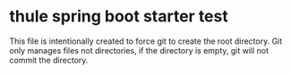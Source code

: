 # thule spring boot starter test

This file is intentionally created to force git to create the root directory. 
Git only manages files not directories, if the directory is empty, git will not commit the directory. 
